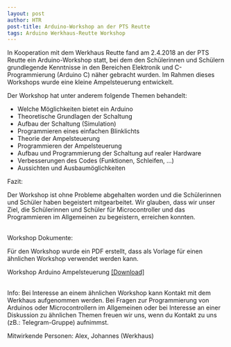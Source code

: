 ```yaml
---
layout: post
author: HTR
post-title: Arduino-Workshop an der PTS Reutte
tags: Arduino Werkhaus-Reutte Workshop
---
```


In Kooperation mit dem Werkhaus Reutte fand am 2.4.2018 an der PTS Reutte ein Arduino-Workshop statt, bei dem den Schülerinnen und Schülern grundlegende Kenntnisse in den Bereichen
Elektronik und C-Programmierung (Arduino C) näher gebracht wurden. Im Rahmen dieses Workshops wurde eine kleine Ampelsteuerung entwickelt.

Der Workshop hat unter anderem folgende Themen behandelt:

- Welche Möglichkeiten bietet ein Arduino
- Theoretische Grundlagen der Schaltung
- Aufbau der Schaltung (Simulation)
- Programmieren eines einfachen Blinklichts
- Theorie der Ampelsteuerung
- Programmieren der Ampelsteuerung
- Aufbau und Programmierung der Schaltung auf realer Hardware
- Verbesserungen des Codes (Funktionen, Schleifen, …)
- Aussichten und Ausbaumöglichkeiten


Fazit:

Der Workshop ist ohne Probleme abgehalten worden und die Schülerinnen und Schüler haben begeistert mitgearbeitet. Wir glauben, dass wir unser Ziel, die Schülerinnen und Schüler für Microcontroller und das Programmieren im Allgemeinen zu begeistern, erreichen konnten. 

<br>
Workshop Dokumente:

Für den Workshop wurde ein PDF erstellt, dass als Vorlage für einen ähnlichen Workshop verwendet werden kann. 

Workshop Arduino Ampelsteuerung <a href="{{ layout.post_assets | liquify }}/arduinoAmpel.ino" download>[Download]</a>

<br>
Info:
Bei Interesse an einem ähnlichen Workshop kann Kontakt mit dem Werkhaus aufgenommen werden. Bei Fragen zur Programmierung von Arduinos oder Microcontrollern im Allgemeinen oder bei Interesse
an einer Diskussion zu ähnlichen Themen freuen wir uns, wenn du Kontakt zu uns (zB.: Telegram-Gruppe) aufnimmst.

Mitwirkende Personen:
Alex, Johannes (Werkhaus)
